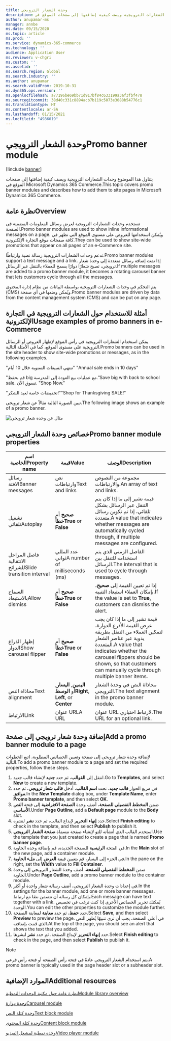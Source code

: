 ```yaml
---
title: وحدة الشعار الترويجي
description: يتناول هذا الموضوع وحدات الشعارات الترويجية ويصف كيفية إضافتها إلى صفحات الموقع في Microsoft Dynamics 365 Commerce.
author: anupamar-ms
manager: annbe
ms.date: 09/15/2020
ms.topic: article
ms.prod: ''
ms.service: dynamics-365-commerce
ms.technology: ''
audience: Application User
ms.reviewer: v-chgri
ms.custom: ''
ms.assetid: ''
ms.search.region: Global
ms.search.industry: ''
ms.author: anupamar
ms.search.validFrom: 2019-10-31
ms.dyn365.ops.version: ''
ms.openlocfilehash: a77196be69bb71d917bf84c633199a3af3fbf478
ms.sourcegitcommit: 38d40c331c8894acb7b119c5073e3088b54776c1
ms.translationtype: HT
ms.contentlocale: ar-SA
ms.lasthandoff: 01/15/2021
ms.locfileid: "4986019"
---
```

# <a name="promo-banner-module"></a><span data-ttu-id="32764-103">وحدة الشعار الترويجي</span><span class="sxs-lookup"><span data-stu-id="32764-103">Promo banner module</span></span>

[!include [banner](includes/banner.md)]

<span data-ttu-id="32764-104">يتناول هذا الموضوع وحدات الشعارات الترويجية ويصف كيفية إضافتها إلى صفحات الموقع في Microsoft Dynamics 365 Commerce.</span><span class="sxs-lookup"><span data-stu-id="32764-104">This topic covers promo banner modules and describes how to add them to site pages in Microsoft Dynamics 365 Commerce.</span></span>

## <a name="overview"></a><span data-ttu-id="32764-105">نظرة عامة</span><span class="sxs-lookup"><span data-stu-id="32764-105">Overview</span></span>

<span data-ttu-id="32764-106">تستخدم وحدات الشعارات الترويجية لعرض رسائل المعلومات المضمنة في الصفحة.</span><span class="sxs-lookup"><span data-stu-id="32764-106">Promo banner modules are used to show inline informational messages on a page.</span></span> <span data-ttu-id="32764-107">ويُمكن استخدامها للعروض على مستوى الموقع التي تظهر في كافة صفحات موقع التجارة الإلكترونية.</span><span class="sxs-lookup"><span data-stu-id="32764-107">They can be used to show site-wide promotions that appear on all pages of an e-Commerce site.</span></span> 

<span data-ttu-id="32764-108">تدعم وحدات الشعارات الترويجية رسالة نصية وارتباطًا.</span><span class="sxs-lookup"><span data-stu-id="32764-108">Promo banner modules support a text message and a link.</span></span> <span data-ttu-id="32764-109">إذا تمت إضافة رسائل متعددة إلى وحدة شعار ترويجي، تصبح شعارًا دوارًا يسمح للعملاء بالتنقل عبر الرسائل.</span><span class="sxs-lookup"><span data-stu-id="32764-109">If multiple messages are added to a promo banner module, it becomes a rotating carousel banner that lets customers cycle through all the messages.</span></span> 

<span data-ttu-id="32764-110">يتم التحكم في وحدات الشعارات الترويجية بواسطة البيانات من نظام إدارة المحتوى (CMS) ويُمكن وضعها في أي صفحة.</span><span class="sxs-lookup"><span data-stu-id="32764-110">Promo banner modules are driven by data from the content management system (CMS) and can be put on any page.</span></span>

## <a name="usage-examples-of-promo-banners-in-e-commerce"></a><span data-ttu-id="32764-111">أمثلة للاستخدام حول الشعارات الترويجية في التجارة الإلكترونية</span><span class="sxs-lookup"><span data-stu-id="32764-111">Usage examples of promo banners in e-Commerce</span></span>

<span data-ttu-id="32764-112">يمكن استخدام الشعارات الترويجية في رأس الموقع لإظهار العروض أو الرسائل الترويجية على مستوى الموقع، كما في الأمثلة التالية.</span><span class="sxs-lookup"><span data-stu-id="32764-112">Promo banners can be used in the site header to show site-wide promotions or messages, as in the following examples.</span></span>

<span data-ttu-id="32764-113">"تنتهي المبيعات السنوية خلال 10 أيام" </span><span class="sxs-lookup"><span data-stu-id="32764-113">"Annual sale ends in 10 days"</span></span>

<span data-ttu-id="32764-114">"قم بحفظ big مع عمليات بيع العودة إلى المدرسة.</span><span class="sxs-lookup"><span data-stu-id="32764-114">"Save big with back to school sale.</span></span> <span data-ttu-id="32764-115">تسوق الآن. "</span><span class="sxs-lookup"><span data-stu-id="32764-115">Shop Now."</span></span>

<span data-ttu-id="32764-116">"تخفيضات خاصة لعيد الشكر!"</span><span class="sxs-lookup"><span data-stu-id="32764-116">"Shop for Thanksgiving SALE!"</span></span> 

<span data-ttu-id="32764-117">تبين الصورة التالية مثالاً عن شعار ترويجي.</span><span class="sxs-lookup"><span data-stu-id="32764-117">The following image shows an example of a promo banner.</span></span>

![مثال عن وحدة شعار ترويجي](./media/ecommerce-Promobanner.PNG)

## <a name="promo-banner-module-properties"></a><span data-ttu-id="32764-119">خصائص وحدة الشعار الترويجي</span><span class="sxs-lookup"><span data-stu-id="32764-119">Promo banner module properties</span></span>

| <span data-ttu-id="32764-120">اسم الخاصية</span><span class="sxs-lookup"><span data-stu-id="32764-120">Property name</span></span>             | <span data-ttu-id="32764-121">قيمة</span><span class="sxs-lookup"><span data-stu-id="32764-121">Value</span></span>                              | <span data-ttu-id="32764-122">‏‏الوصف</span><span class="sxs-lookup"><span data-stu-id="32764-122">Description</span></span> |
|---------------------------|------------------------------------|-------------|
| <span data-ttu-id="32764-123">رسائل الافتة</span><span class="sxs-lookup"><span data-stu-id="32764-123">Banner messages</span></span>           | <span data-ttu-id="32764-124">نص وارتباطات</span><span class="sxs-lookup"><span data-stu-id="32764-124">Text and links</span></span>                     | <span data-ttu-id="32764-125">مجموعة من النصوص والارتباطات.</span><span class="sxs-lookup"><span data-stu-id="32764-125">An array of text and links.</span></span> |
| <span data-ttu-id="32764-126">تشغيل تلقائي</span><span class="sxs-lookup"><span data-stu-id="32764-126">Autoplay</span></span>                  | <span data-ttu-id="32764-127">**صحيح** أم **خطأ**</span><span class="sxs-lookup"><span data-stu-id="32764-127">**True** or **False**</span></span>              | <span data-ttu-id="32764-128">قيمة تشير إلى ما إذا كان يتم التنقل عبر الرسائل بشكل تلقائي، إذا تم تكوين رسائل متعددة.</span><span class="sxs-lookup"><span data-stu-id="32764-128">A value that indicates whether messages are automatically cycled through, if multiple messages are configured.</span></span> |
| <span data-ttu-id="32764-129">فاصل المراحل الانتقالية للشرائح</span><span class="sxs-lookup"><span data-stu-id="32764-129">Slide transition interval</span></span> | <span data-ttu-id="32764-130">عدد المللي ثواني</span><span class="sxs-lookup"><span data-stu-id="32764-130">A number of milliseconds (ms)</span></span>      | <span data-ttu-id="32764-131">الفاصل الزمني الذي يتم استخدامه للتنقل بين الرسائل.</span><span class="sxs-lookup"><span data-stu-id="32764-131">The interval that is used to cycle through messages.</span></span> |
| <span data-ttu-id="32764-132">السماح بالاستبعاد</span><span class="sxs-lookup"><span data-stu-id="32764-132">Allow dismiss</span></span>             | <span data-ttu-id="32764-133">**صحيح** أم **خطأ**</span><span class="sxs-lookup"><span data-stu-id="32764-133">**True** or **False**</span></span>              | <span data-ttu-id="32764-134">إذا تم تعيين القيمة إلى **صحيح**، بإمكان العملاء استبعاد التنبيه.</span><span class="sxs-lookup"><span data-stu-id="32764-134">If the value is set to **True**, customers can dismiss the alert.</span></span> |
| <span data-ttu-id="32764-135">إظهار الذراع الدوار</span><span class="sxs-lookup"><span data-stu-id="32764-135">Show carousel flipper</span></span>     | <span data-ttu-id="32764-136">**صحيح** أم **خطأ**</span><span class="sxs-lookup"><span data-stu-id="32764-136">**True** or **False**</span></span>              | <span data-ttu-id="32764-137">قيمة تشير إلى ما إذا كان يجب عرض القيمة الأذرع الدوارة، لتمكين العملاء من التنقل بطريقة يدوية عبر عناصر الشعار المتعددة.</span><span class="sxs-lookup"><span data-stu-id="32764-137">A value that indicates whether the carousel flippers should be shown, so that customers can manually cycle through multiple banner items.</span></span> |
| <span data-ttu-id="32764-138">محاذاة النص</span><span class="sxs-lookup"><span data-stu-id="32764-138">Text alignment</span></span>            | <span data-ttu-id="32764-139">**اليمين**, **اليسار**, أو **الوسط**</span><span class="sxs-lookup"><span data-stu-id="32764-139">**Right**, **Left**, or **Center**</span></span> | <span data-ttu-id="32764-140">محاذاة النص في وحدة الشعار الترويجي.</span><span class="sxs-lookup"><span data-stu-id="32764-140">The text alignment in the promo banner module.</span></span> |
| <span data-ttu-id="32764-141">الارتباط</span><span class="sxs-lookup"><span data-stu-id="32764-141">Link</span></span>                      | <span data-ttu-id="32764-142">عنوان URL</span><span class="sxs-lookup"><span data-stu-id="32764-142">A URL</span></span>                              | <span data-ttu-id="32764-143">عنوان URL لارتباط اختياري.</span><span class="sxs-lookup"><span data-stu-id="32764-143">The URL for an optional link.</span></span> |

## <a name="add-a-promo-banner-module-to-a-page"></a><span data-ttu-id="32764-144">إضافة وحدة شعار ترويجي إلى صفحة</span><span class="sxs-lookup"><span data-stu-id="32764-144">Add a promo banner module to a page</span></span> 

<span data-ttu-id="32764-145">لإضافة وحدة شعار ترويجي إلى صفحة وتعيين الخصائص المطلوبة، اتبع الخطوات التالية.</span><span class="sxs-lookup"><span data-stu-id="32764-145">To add a promo banner module to a page and set the required properties, follow these steps.</span></span>

1. <span data-ttu-id="32764-146">انتقل إلى **القوالب**، ثم حدد **جديد** لإنشاء قالب جديد.</span><span class="sxs-lookup"><span data-stu-id="32764-146">Go to **Templates**, and select **New** to create a new template.</span></span>
1. <span data-ttu-id="32764-147">في مربع الحوار **قالب جديد**، تحت **اسم القالب**، أدخل **قالب شعار ترويجي**، ثم حدد **موافق**.</span><span class="sxs-lookup"><span data-stu-id="32764-147">In the **New Template** dialog box, under **Template Name**, enter **Promo banner template**, and then select **OK**.</span></span>
1. <span data-ttu-id="32764-148">ضمن **المخطط التفصيلي للصفحة**، أضف وحدة **الصفحة الافتراضية** إلى فتحة **النص الأساسي**.</span><span class="sxs-lookup"><span data-stu-id="32764-148">Under **Page Outline**, add a **Default page** module to the **Body** slot.</span></span> 
1. <span data-ttu-id="32764-149">حدد **إنهاء التحرير** لإيداع القالب، ثم حدد **نشر** لنشره.</span><span class="sxs-lookup"><span data-stu-id="32764-149">Select **Finish editing** to check in the template, and then select **Publish** to publish it.</span></span> 
1. <span data-ttu-id="32764-150">استخدم القالب الذي أنشأته للتو لإنشاء صفحة مسماة **صفحة الشعار الترويجي**.</span><span class="sxs-lookup"><span data-stu-id="32764-150">Use the template that you just created to create a page that is named **Promo banner page**.</span></span> 
1. <span data-ttu-id="32764-151">في الفتحة **الرئيسية** للصفحة الجديدة، قم بإضافة وحدة الحاوية.</span><span class="sxs-lookup"><span data-stu-id="32764-151">In the **Main** slot of the new page, add a container module.</span></span> 
1. <span data-ttu-id="32764-152">في الجزء إلى اليسار، قم بتعيين قيمة **العرض** إلى **ملء الحاوية**.</span><span class="sxs-lookup"><span data-stu-id="32764-152">In the pane on the right, set the **Width** value to **Fill Container**.</span></span>
1. <span data-ttu-id="32764-153">ضمن **المخطط التفصيلي للصفحة**، أضف وحدة الشعار الترويجي إلى وحدة الحاوية.</span><span class="sxs-lookup"><span data-stu-id="32764-153">Under **Page Outline**, add a promo banner module to the container module.</span></span>
1. <span data-ttu-id="32764-154">في إعدادات وحدة الشعار الترويجي، أضف رسالة شعار واحدة أو أكثر.</span><span class="sxs-lookup"><span data-stu-id="32764-154">In the settings for the banner module, add one or more banner messages.</span></span> <span data-ttu-id="32764-155">بإمكان كل رسالة أن تتضمن نصًا مع ارتباط.</span><span class="sxs-lookup"><span data-stu-id="32764-155">Each message can have text together with a link.</span></span> <span data-ttu-id="32764-156">يُمكنك تحرير الخصائص الأخرى إذا كنت ترغب في تخصيص الوحدة.</span><span class="sxs-lookup"><span data-stu-id="32764-156">You can edit the other properties to customize the module further.</span></span>
1. <span data-ttu-id="32764-157">حدد **حفظ**، ثم حدد **معاينة** لمعاينة الصفحة.</span><span class="sxs-lookup"><span data-stu-id="32764-157">Select **Save**, and then select **Preview** to preview the page.</span></span> <span data-ttu-id="32764-158">في أعلى الصفحة، يجب أن ترى تنبيهًا يُظهر النص الذي قمت بإضافته.</span><span class="sxs-lookup"><span data-stu-id="32764-158">At the top of the page, you should see an alert that shows the text that you added.</span></span>
1. <span data-ttu-id="32764-159">حدد **إنهاء التحرير** لإيداع الصفحة، ثم حدد **نشر** لنشرها.</span><span class="sxs-lookup"><span data-stu-id="32764-159">Select **Finish editing** to check in the page, and then select **Publish** to publish it.</span></span>

> [!NOTE]
> <span data-ttu-id="32764-160">يتم استخدام الشعار الترويجي عادةً في فتحة رأس الصفحة أو فتحة رأس فرعي.</span><span class="sxs-lookup"><span data-stu-id="32764-160">A promo banner is typically used in the page header slot or a subheader slot.</span></span>


## <a name="additional-resources"></a><span data-ttu-id="32764-161">الموارد الإضافية</span><span class="sxs-lookup"><span data-stu-id="32764-161">Additional resources</span></span>

[<span data-ttu-id="32764-162">نظرة عامة حول مكتبة الوحدات النمطية</span><span class="sxs-lookup"><span data-stu-id="32764-162">Module library overview</span></span>](starter-kit-overview.md)

[<span data-ttu-id="32764-163">وحدة دوارة</span><span class="sxs-lookup"><span data-stu-id="32764-163">Carousel module</span></span>](add-carousel.md)

[<span data-ttu-id="32764-164">وحدة كتلة النص</span><span class="sxs-lookup"><span data-stu-id="32764-164">Text block module</span></span>](add-content-rich-block.md)

[<span data-ttu-id="32764-165">وحدة كتلة المحتوى</span><span class="sxs-lookup"><span data-stu-id="32764-165">Content block module</span></span>](add-hero-module.md)

[<span data-ttu-id="32764-166">وحدة نمطية لمشغل الفيديو</span><span class="sxs-lookup"><span data-stu-id="32764-166">Video player module</span></span>](add-video-player.md)
